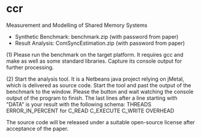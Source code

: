 ccr
===

Measurement and Modelling of Shared Memory Systems

  * Synthetic Benchmark: benchmark.zip (with password from paper)
  * Result Analysis: ComSyncEstimation.zip (with password from paper)
  
(1) Please run the benchmark on the target platform. It requires gcc and make as well as some standard libraries. Capture its console output for further processing.

(2) Start the analysis tool. It is a Netbeans java project relying on jMetal, which is delivered as source code. Start the tool and past the output of the benchmark to the window. Please the button and wait watching the console output of the program to finish. The last lines after a line starting with "DATA" is your result with the following schema: THREADS ERROR_IN_PERCENT for C_READ C_EXECUTE C_WRITE OVERHEAD

The source code will be released under a suitable open-source license after acceptance of the paper.
